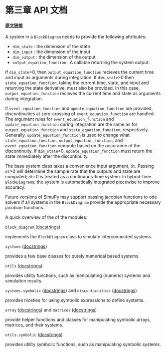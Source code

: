 # 第三章 API 文档


#### [原文链接](https://simupy.readthedocs.io/en/latest/api/api.html#api-documentation)

A system in a `BlockDiagram` needs to provide the following attributes:



* `dim_state` : the dimension of the state
* `dim_input` : the dimension of the input
* `dim_output` : the dimension of the output
* `output_equation_function` : A callable returning the system output.



If `dim_state`=0, then `output_equation_function` recieves the current time and input as arguments during integration. If `dim_state`>0 then `state_equation_function`, taking the current time, state, and input and returning the state derivative, must also be provided. In this case, `output_equation_function` recieves the current time and state as arguments during integration.

If `event_equation_function` and `update_equation_function` are provided, discontinuities at zero-crossing of `event_equation_function` are handled. The argument rules for `event_equation_function` and `update_equation_function` during integration are the same as for `output_equation_function` and `state_equation_function`, respectively. Generally, `update_equation_function` is used to change what `state_equation_function`, `output_equation_function`, and `event_equation_function` compute based on the occurance of the discontinuity. If `dim_state`>0, `update_equation_function` must return the state immediately after the discontinuity.

The base system class takes a convenience input argument, `dt`. Passing `dt`>0 will determine the sample rate that the outputs and state are computed; `dt`=0 is treated as a continuous-time system. In hybrid-time `BlockDiagram`s, the system is automatically integrated piecewise to improve accuracy.

Future versions of SimuPy may support passing jacobian functions to ode solvers if all systems in the `BlockDiagram` provide the appropriate necessary jacobian functions.

A quick overview of the of the modules:



`block_diagram` ([docstrings](https://simupy.readthedocs.io/en/latest/api/block_diagram.html))

implements the `BlockDiagram` class to simulate interconnected systems.

`systems` ([docstrings](https://simupy.readthedocs.io/en/latest/api/systems.html))

provides a few base classes for purely numerical based systems.

`utils` ([docstrings](https://simupy.readthedocs.io/en/latest/api/utils.html))

provides utility functions, such as manipulating (numeric) systems and simulation results.

`systems.symbolic` ([docstrings](https://simupy.readthedocs.io/en/latest/api/symbolic_systems.html)) and `discontinuities` ([docstrings](https://simupy.readthedocs.io/en/latest/api/discontinuities.html))

provides niceties for using symbolic expressions to define systems.

`array` ([docstrings](https://simupy.readthedocs.io/en/latest/api/array.html)) and `matrices` ([docstrings](https://simupy.readthedocs.io/en/latest/api/matrices.html))

provide helper functions and classes for manipulating symbolic arrays, matrices, and their systems.

`utils.symbolic` ([docstrings](https://simupy.readthedocs.io/en/latest/api/symbolic_utils.html))

provides utility symbolic functions, such as manipulating symbolic systems.





